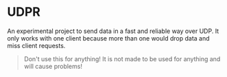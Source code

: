 # UDPR
An experimental project to send data in a fast and reliable way over UDP. It only works with one client because more than one would drop data and miss client requests.
 > Don't use this for anything! It is not made to be used for anything and will cause problems!